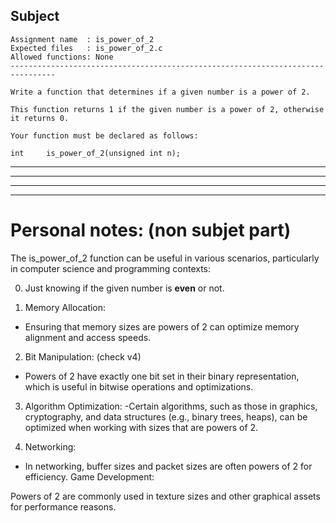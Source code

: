 ## Subject

```
Assignment name  : is_power_of_2
Expected files   : is_power_of_2.c
Allowed functions: None
--------------------------------------------------------------------------------

Write a function that determines if a given number is a power of 2.

This function returns 1 if the given number is a power of 2, otherwise it returns 0.

Your function must be declared as follows:

int	    is_power_of_2(unsigned int n);
```

---------------------------------
---------------------------------
---------------------------------
---------------------------------

# Personal notes: (non subjet part)

The is_power_of_2 function can be useful in various scenarios, particularly in computer science and programming contexts:

0. Just knowing if the given number is **even** or not. 

1. Memory Allocation:
- Ensuring that memory sizes are powers of 2 can optimize memory alignment and access speeds.

2. Bit Manipulation: (check v4)
- Powers of 2 have exactly one bit set in their binary representation, which is useful in bitwise operations and optimizations.

3. Algorithm Optimization:
-Certain algorithms, such as those in graphics, cryptography, and data structures (e.g., binary trees, heaps), can be optimized when working with sizes that are powers of 2.

4. Networking:
- In networking, buffer sizes and packet sizes are often powers of 2 for efficiency.
Game Development:

Powers of 2 are commonly used in texture sizes and other graphical assets for performance reasons.